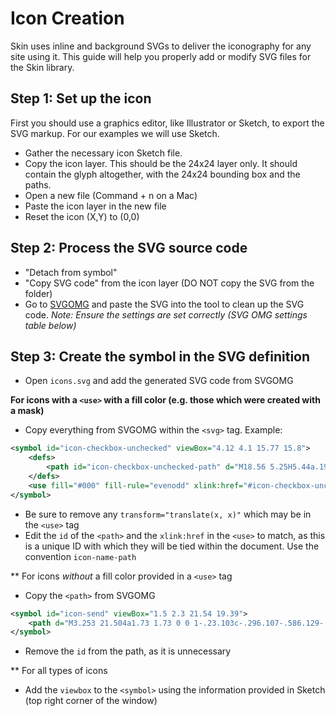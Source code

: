 # Icon Creation

Skin uses inline and background SVGs to deliver the iconography for any site using it. This guide will help you properly add or modify SVG files for the Skin library.

## Step 1: Set up the icon

First you should use a graphics editor, like Illustrator or Sketch, to export the SVG markup. For our examples we will use Sketch.

- Gather the necessary icon Sketch file.
- Copy the icon layer. This should be the 24x24 layer only. It should contain the glyph altogether, with the 24x24 bounding box and the paths.
- Open a new file (Command + n on a Mac)
- Paste the icon layer in the new file
- Reset the icon (X,Y) to (0,0)

## Step 2: Process the SVG source code

- "Detach from symbol"
- "Copy SVG code" from the icon layer (DO NOT copy the SVG from the folder)
- Go to [SVGOMG](https://jakearchibald.github.io/svgomg/) and paste the SVG into the tool to clean up the SVG code. *Note: Ensure the settings are set correctly (SVG OMG settings table below)*

## Step 3: Create the symbol in the SVG definition

- Open `icons.svg` and add the generated SVG code from SVGOMG

**For icons with a `<use>` with a fill color (e.g. those which were created with a mask)**

- Copy everything from SVGOMG within the `<svg>` tag. Example:

```xml
<symbol id="icon-checkbox-unchecked" viewBox="4.12 4.1 15.77 15.8">
    <defs>
        <path id="icon-checkbox-unchecked-path" d="M18.56 5.25H5.44a.19.19 0 0 0-.19.187v13.126a.19.19 0 0 0 .19.187h13.12a.19.19 0 0 0 .19-.187V5.437a.19.19 0 0 0-.19-.187zM4.116 19.9h15.768V4.1H4.116v15.8z"/>
    </defs>
    <use fill="#000" fill-rule="evenodd" xlink:href="#icon-checkbox-unchecked-path" />
</symbol>
```

- Be sure to remove any `transform="translate(x, x)"` which may be in the `<use>` tag
- Edit the `id` of the `<path>` and the `xlink:href` in the `<use>` to match, as this is a unique ID with which they will be tied within the document. Use the convention `icon-name-path`

** For icons *without* a fill color provided in a `<use>` tag

- Copy the `<path>` from SVGOMG

```xml
<symbol id="icon-send" viewBox="1.5 2.3 21.54 19.39">
    <path d="M3.253 21.504a1.73 1.73 0 0 1-.23.103c-.296.107-.586.129-.901-.06-.35-.211-.454-.495-.491-.853a2.105 2.105 0 0 1-.006-.34c.002-.03.005-1.085.01-3.162l1.657.005-.01 2.46 17.19-7.66L3.293 4.28l-.008 4.892h3.563c.349.02.814.126 1.293.396.834.471 1.354 1.293 1.354 2.432 0 1.14-.52 1.96-1.354 2.432-.479.27-.944.376-1.34.397H2.457V13.17l4.296.002c.118-.007.352-.06.572-.185.332-.187.511-.47.511-.988 0-.517-.179-.801-.51-.988a1.547 1.547 0 0 0-.526-.183H1.625l.003-2.316c.005-3.784.005-3.784.01-4.976a1.45 1.45 0 0 1 .03-.423c.052-.222.156-.426.358-.59a.995.995 0 0 1 .595-.223 1.187 1.187 0 0 1 .553.11l19.204 8.626a1.2 1.2 0 0 1 .272.17c.228.186.391.44.391.793a.99.99 0 0 1-.386.79c-.098.08-.19.134-.276.173l-18.984 8.46a2.21 2.21 0 0 1-.142.082zM3.291 3.43zm-.836 11.42c-.528 0-.955-.38-.955-.85s.427-.85.955-.85v1.7zm.82 2.35H1.653c0-.497.363-.9.811-.9.448 0 .811.403.811.9z"/>
</symbol>
```

- Remove the `id` from the path, as it is unnecessary

** For all types of icons

- Add the `viewbox` to the `<symbol>` using the information provided in Sketch (top right corner of the window)

